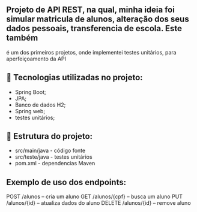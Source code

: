 ## Projeto de API REST, na qual, minha ideia foi simular matricula de alunos, alteração dos seus dados pessoais, transferencia de escola. Este também 
é um dos primeiros projetos, onde implementei testes unitários, para aperfeiçoamento da API

## 🚀 Tecnologias utilizadas no projeto:
- Spring Boot;
- JPA;
- Banco de dados H2;
- Spring web;
- testes unitários;

## 📂 Estrutura do projeto:
- src/main/java - código fonte
- src/teste/java - testes unitários
- pom.xml - dependencias Maven

## Exemplo de uso dos endpoints:
POST /alunos         – cria um aluno
GET  /alunos/{cpf}    – busca um aluno
PUT  /alunos/{id}    – atualiza dados do aluno
DELETE /alunos/{id}  – remove aluno
